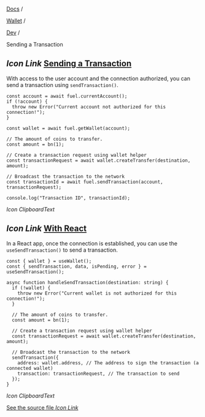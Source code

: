 [Docs](https://docs.fuel.network/) /

[Wallet](https://docs.fuel.network/docs/wallet/) /

[Dev](https://docs.fuel.network/docs/wallet/dev/) /

Sending a Transaction

## _Icon Link_ [Sending a Transaction](https://docs.fuel.network/docs/wallet/dev/sending-transaction/\#sending-a-transaction)

With access to the user account and the connection authorized, you can send a transaction using `sendTransaction()`.

```fuel_Box fuel_Box-idXKMmm-css
const account = await fuel.currentAccount();
if (!account) {
  throw new Error("Current account not authorized for this connection!");
}

const wallet = await fuel.getWallet(account);

// The amount of coins to transfer.
const amount = bn(1);

// Create a transaction request using wallet helper
const transactionRequest = await wallet.createTransfer(destination, amount);

// Broadcast the transaction to the network
const transactionId = await fuel.sendTransaction(account, transactionRequest);

console.log("Transaction ID", transactionId);
```

_Icon ClipboardText_

## _Icon Link_ [With React](https://docs.fuel.network/docs/wallet/dev/sending-transaction/\#with-react)

In a React app, once the connection is established, you can use the `useSendTransaction()` to send a transaction.

```fuel_Box fuel_Box-idXKMmm-css
const { wallet } = useWallet();
const { sendTransaction, data, isPending, error } = useSendTransaction();

async function handleSendTransaction(destination: string) {
  if (!wallet) {
    throw new Error("Current wallet is not authorized for this connection!");
  }

  // The amount of coins to transfer.
  const amount = bn(1);

  // Create a transaction request using wallet helper
  const transactionRequest = await wallet.createTransfer(destination, amount);

  // Broadcast the transaction to the network
  sendTransaction({
    address: wallet.address, // The address to sign the transaction (a connected wallet)
    transaction: transactionRequest, // The transaction to send
  });
}
```

_Icon ClipboardText_

[See the source file _Icon Link_](https://github.com/FuelLabs/fuel-connectors/tree/main/packages/react/src/hooks/useSendTransaction.ts)